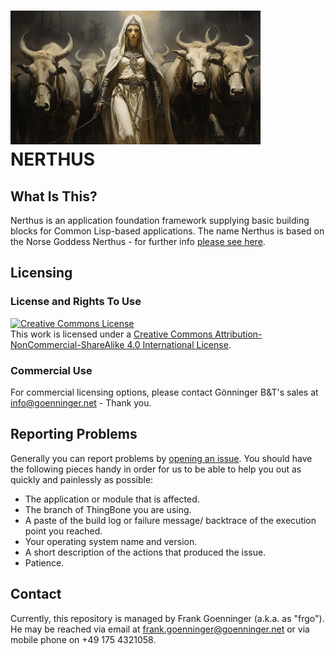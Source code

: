 # <img src="https://github.com/goenninger-b-t/nerthus/blob/e479f57cbca5727c4154f11be2820f6bed861606/assets/images/nerthus.jpg" width="400" height="214"/>  NERTHUS
<p>

## What Is This?
Nerthus is an application foundation framework supplying basic building blocks for Common Lisp-based applications. The name Nerthus is based on the Norse Goddess Nerthus - for further info [please see here](https://oldworldgods.com/norse/nerthus-norse-goddess/).

## Licensing

### License and Rights To Use
<a rel="license" href="http://creativecommons.org/licenses/by-nc-sa/4.0/"><img alt="Creative Commons License" style="border-width:0" src="https://i.creativecommons.org/l/by-nc-sa/4.0/88x31.png" /></a><br />This work is licensed under a <a rel="license" href="http://creativecommons.org/licenses/by-nc-sa/4.0/">Creative Commons Attribution-NonCommercial-ShareAlike 4.0 International License</a>.

### Commercial Use

For commercial licensing options, please contact Gönninger B&T's sales at [info@goenninger.net](mailto:sales@goenninger.net) - Thank you.

## Reporting Problems
Generally you can report problems by [opening an issue](https://github.com/goenninger-b-t/nerthus/issues). You should have the following pieces handy in order for us to be able to help you out as quickly and painlessly as possible:

* The application or module that is affected.
* The branch of ThingBone you are using.
* A paste of the build log or failure message/ backtrace of the execution point you reached.
* Your operating system name and version.
* A short description of the actions that produced the issue.
* Patience.

## Contact
Currently, this repository is managed by Frank Goenninger (a.k.a. as "frgo"). He may be reached via email at [frank.goenninger@goenninger.net](mailto:frank.goenninger@goenninger.net) or via mobile phone on +49 175 4321058.
